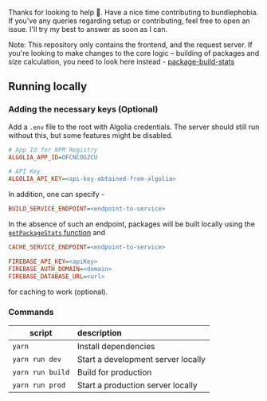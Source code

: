 Thanks for looking to help 👋. Have a nice time contributing to bundlephobia.
If you've any queries regarding setup or contributing, feel free to open an issue. 
I'll try my best to answer as soon as I can.

Note: This repository only contains the frontend, and the request server. 
If you're looking to make changes to the core logic – building of packages and size calculation, you need to look here instead - [package-build-stats](https://github.com/pastelsky/package-build-stats)

## Running locally
### Adding the necessary keys (Optional)
Add a `.env` file to the root with Algolia credentials. The server should still run without this, but some features might be disabled.
  
  ```ini
# App Id for NPM Registry
ALGOLIA_APP_ID=OFCNCOG2CU

# API Key
ALGOLIA_API_KEY=<api-key-obtained-from-algolia>
```

In addition, one can specify - 
```ini
BUILD_SERVICE_ENDPOINT=<endpoint-to-service>
```
In the absence of such an endpoint, packages will be built locally using the [`getPackageStats` function](https://github.com/pastelsky/package-build-stats)
and 

  ```ini
CACHE_SERVICE_ENDPOINT=<endpoint-to-service>

FIREBASE_API_KEY=<apiKey>
FIREBASE_AUTH_DOMAIN=<domain>
FIREBASE_DATABASE_URL=<url>
  ```
  for caching to work (optional).
  
### Commands
| script        | description  |
| ------------- |:-------------|
| `yarn`  | Install dependencies |
| `yarn run dev`  | Start a development server locally |
| `yarn run build`    | Build for production      |
| `yarn run prod` | Start a production server locally      | 
